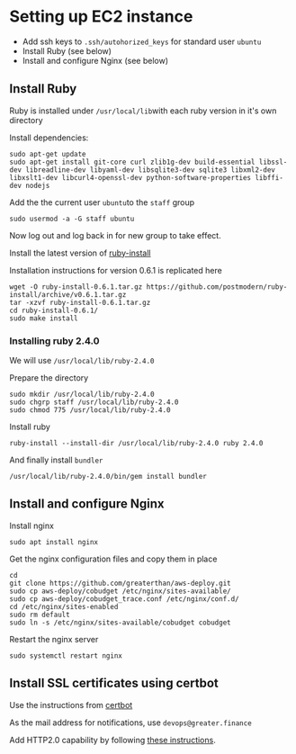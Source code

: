 # Setting up EC2 instance

* Add ssh keys to `.ssh/autohorized_keys` for standard user `ubuntu`
* Install Ruby \(see below\)
* Install and configure Nginx \(see below\)

## Install Ruby

Ruby is installed under `/usr/local/lib`with each ruby version in it's own directory

Install dependencies:

```
sudo apt-get update
sudo apt-get install git-core curl zlib1g-dev build-essential libssl-dev libreadline-dev libyaml-dev libsqlite3-dev sqlite3 libxml2-dev libxslt1-dev libcurl4-openssl-dev python-software-properties libffi-dev nodejs
```

Add the the current user `ubuntu`to the `staff` group

```
sudo usermod -a -G staff ubuntu
```

Now log out and log back in for new group to take effect.

Install the latest version of [ruby-install](https://github.com/postmodern/ruby-install)

Installation instructions for version 0.6.1 is replicated here

```
wget -O ruby-install-0.6.1.tar.gz https://github.com/postmodern/ruby-install/archive/v0.6.1.tar.gz
tar -xzvf ruby-install-0.6.1.tar.gz
cd ruby-install-0.6.1/
sudo make install
```

### Installing ruby 2.4.0

We will use `/usr/local/lib/ruby-2.4.0`

Prepare the directory

```
sudo mkdir /usr/local/lib/ruby-2.4.0
sudo chgrp staff /usr/local/lib/ruby-2.4.0
sudo chmod 775 /usr/local/lib/ruby-2.4.0
```

Install ruby

```
ruby-install --install-dir /usr/local/lib/ruby-2.4.0 ruby 2.4.0
```

And finally install `bundler`

```
/usr/local/lib/ruby-2.4.0/bin/gem install bundler
```

## Install and configure Nginx

Install nginx

```
sudo apt install nginx
```

Get the nginx configuration files and copy them in place

```
cd
git clone https://github.com/greaterthan/aws-deploy.git
sudo cp aws-deploy/cobudget /etc/nginx/sites-available/
sudo cp aws-deploy/cobudget_trace.conf /etc/nginx/conf.d/
cd /etc/nginx/sites-enabled
sudo rm default
sudo ln -s /etc/nginx/sites-available/cobudget cobudget
```

Restart the nginx server

```
sudo systemctl restart nginx
```

## Install SSL certificates using certbot

Use the instructions from [certbot](https://certbot.eff.org/#ubuntuxenial-nginx)

As the mail address for notifications, use `devops@greater.finance`

Add HTTP2.0 capability by following [these instructions](https://www.bjornjohansen.no/enable-http2-on-nginx).



